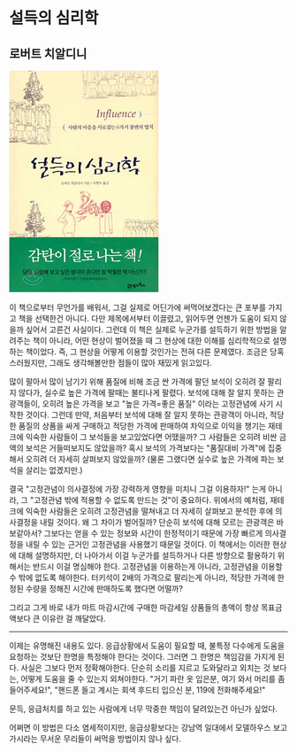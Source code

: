 # 설득의 심리학 
## 로버트 치알디니

![설득의 심리학](./img/설득의_심리학.jpg)

이 책으로부터 무언가를 배워서, 그걸 실제로 어딘가에 써먹어보겠다는 큰 포부를 가지고 책을 선택한건 아니다. 다만 제목에서부터 이끌렸고, 읽어두면 언젠가 도움이 되지 않을까 싶어서 고른건 사실이다.
그런데 이 책은 실제로 누군가를 설득하기 위한 방법을 알려주는 책이 아니라, 어떤 현상이 벌어졌을 때 그 현상에 대한 이해를 심리학적으로 설명하는 책이었다. 즉, 그 현상을 어떻게 이용할 것인가는 전혀 다른 문제였다.
조금은 당혹스러웠지만, 그래도 생각해볼만한 점들이 많아 재밌게 읽고있다.

많이 팔아서 많이 남기기 위해 품질에 비해 조금 싼 가격에 팔던 보석이 오히려 잘 팔리지 않다가, 실수로 높은 가격에 팔때는 불티나게 팔렸다. 보석에 대해 잘 알지 못하는 관광객들이, 오히려 높은 가격을 보고 "높은 가격=좋은 품질" 이라는 고정관념에 사기 시작한 것이다.
그런데 만약, 처음부터 보석에 대해 잘 알지 못하는 관광객이 아니라, 적당한 품질의 상품을 싸게 구매하고 적당한 가격에 판매하여 차익으로 이익을 챙기는 재테크에 익숙한 사람들이 그 보석들을 보고있었다면 어땠을까?
그 사람들은 오히려 비싼 금액의 보석은 거들떠보지도 않았을까? 혹시 보석의 가격보다는 "품질대비 가격"에 집중해서 오히려 더 자세히 살펴보지 않았을까? (물론 그랬다면 실수로 높은 가격에 파는 보석을 살리는 없겠지만.)

결국 "고정관념이 의사결정에 가장 강력하게 영향을 미치니 그걸 이용하자!" 는게 아니라, 그 "고정관념 밖에 적용할 수 없도록 만드는 것"이 중요하다. 위에서의 예처럼, 재테크에 익숙한 사람들은 오히려 고정관념을 떨쳐내고 더 자세히 살펴보고 분석한 후에 의사결정을 내릴 것이다.
왜 그 차이가 벌어질까? 단순히 보석에 대해 모르는 관광객은 바보같아서? 그보다는 얻을 수 있는 정보와 시간이 한정적이기 때문에 가장 빠르게 의사결정을 내릴 수 있는 근거인 고정관념을 사용했기 때문일 것이다. 이 책에서는 이러한 현상에 대해 설명하지만, 더 나아가서 이걸 누군가를 설득하거나 다른 방향으로 활용하기 위해서는 반드시 이걸 명심해야 한다.
고정관념을 이용하는게 아니라, 고정관념을 이용할 수 밖에 없도록 해야한다. 터키석이 2배의 가격으로 팔리는게 아니라, 적당한 가격에 한정된 수량을 정해진 시간에 판매하도록 했다면 어떨까?

그리고 그게 바로 내가 마트 마감시간에 구매한 마감세일 상품들의 총액이 항상 목표금액보다 큰 이유란 걸 깨달았다.

<hr/>

이제는 유명해진 내용도 있다. 응급상황에서 도움이 필요할 때, 불특정 다수에게 도움을 요청하는 것보단 한명을 특정해야 한다는 것이다. 그러면 그 한명은 책임감을 가지게 된다.
사실은 그보다 먼저 정확해야한다. 단순히 소리를 지르고 도와달라고 외치는 것 보다는, 어떻게 도움을 줄 수 있는지 외쳐야한다. "거기 파란 옷 입은분, 여기 와서 머리를 좀 들어주세요!", "핸드폰 들고 계시는 회색 후드티 입으신 분, 119에 전화해주세요!"

문득, 응급처치를 하고 있는 사람에게 너무 막중한 책임이 달려있는건 아닌가 싶었다.

어쩌면 이 방법은 다소 염세적이지만, 응급상황보다는 강남역 일대에서 모델하우스 보고 가시라는 무서운 무리들이 써먹을 방법이지 않나 싶다.
